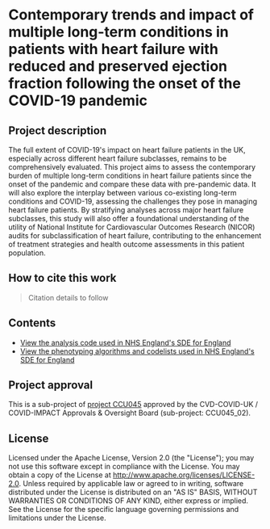 # Contemporary trends and impact of multiple long-term conditions in patients with heart failure with reduced and preserved ejection fraction following the onset of the COVID-19 pandemic

## Project description

The full extent of COVID-19's impact on heart failure patients in the UK, especially across different heart failure subclasses, remains to be comprehensively evaluated. This project aims to assess the contemporary burden of multiple long-term conditions in heart failure patients since the onset of the pandemic and compare these data with pre-pandemic data. It will also explore the interplay between various co-existing long-term conditions and COVID-19, assessing the challenges they pose in managing heart failure patients. By stratifying analyses across major heart failure subclasses, this study will also offer a foundational understanding of the utility of National Institute for Cardiovascular Outcomes Research (NICOR) audits for subclassification of heart failure, contributing to the enhancement of treatment strategies and health outcome assessments in this patient population.

## How to cite this work
> Citation details to follow

## Contents

* [View the analysis code used in NHS England's SDE for England](https://github.com/BHFDSC/CCU045_02/tree/main/code)
* [View the phenotyping algorithms and codelists used in NHS England's SDE for England](https://github.com/BHFDSC/CCU045_02/tree/main/phenotypes)

## Project approval

This is a sub-project of [project CCU045](https://github.com/BHFDSC/CCU045) approved by the CVD-COVID-UK / COVID-IMPACT Approvals & Oversight Board (sub-project: CCU045_02).

## License

Licensed under the Apache License, Version 2.0 (the "License"); you may not use this software except in compliance with the License. You may obtain a copy of the License at http://www.apache.org/licenses/LICENSE-2.0. Unless required by applicable law or agreed to in writing, software distributed under the License is distributed on an "AS IS" BASIS, WITHOUT WARRANTIES OR CONDITIONS OF ANY KIND, either express or implied. See the License for the specific language governing permissions and limitations under the License.
